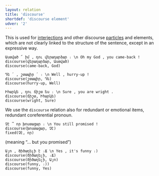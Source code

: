 ```yaml
---
layout: relation
title: 'discourse'
shortdef: 'discourse element'
udver: '2'
---
```


This is used for [interjections](INTJ) and other discourse [particles](PART) and elements, which are not clearly linked to the structure of the sentence, except in an expressive way. 

~~~ sdparse
Աստված ՜ իմ , դու վերադարձար ։ \n Oհ my God , you came-back !
discourse(վերադարձար, Աստված)
discourse(came-back, God)
~~~

~~~ sdparse
Դե ՛ , շտապիր ՛ ։ \n Well , hurry-up ! 
discourse(շտապիր, Դե)
discourse(hurry-up, Well)
~~~

~~~ sdparse
Իհարկե , դու ճիշտ ես ։ \n Sure , you are wright .
discourse(ճիշտ, Իհարկե)
discourse(wright, Sure)
~~~

We use the `discourse` relation also for redundant or emotional items, redundant coreferential pronoun.

~~~ sdparse
Չէ ՞ որ խոստացար ։ \n You still promised !
discourse(խոստացար, Չէ)
fixed(Չէ, որ)
~~~
(meaning “… but you promised”)

~~~ sdparse
Այո , ծիծաղելի է ։Ճ \n Yes , it's funny ։)
discourse(ծիծաղելի, ։Ճ)
discourse(ծիծաղելի, Այո)
discourse(funny, ։))
discourse(funny, Yes)
~~~
<!-- Interlanguage links updated Út zář 29 20:43:17 CEST 2020 -->
